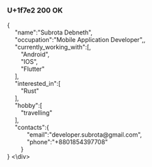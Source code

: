 
### U+1f7e2 200 OK

<div align = "start">
{<br>&emsp;
   "name":"Subrota Debneth",<br>&emsp;
   "occupation":"Mobile Application Developer",,<br>&emsp;
   "currently_working_with":[,<br>&emsp;&emsp;
      "Android",<br>&emsp;&emsp;
      "IOS",<br>&emsp;&emsp;
      "Flutter"<br>&emsp;
   ],<br>&emsp;
   "interested_in":[<br>&emsp;&emsp;
      "Rust"<br>&emsp;
   ],<br>&emsp;
   "hobby":[<br>&emsp;&emsp;
      "travelling"<br>&emsp;
   ],<br>&emsp;
   "contacts":{<br>&emsp;&emsp;&emsp;
      "email":"developer.subrota@gmail.com",<br>&emsp;&emsp;&emsp;
      "phone":"+8801854397708"<br>&emsp;&emsp;
   }<br>
}
<\div>


